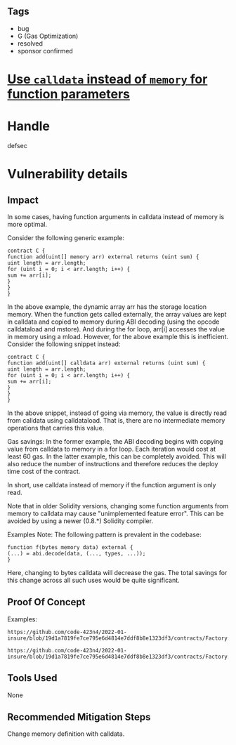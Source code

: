 ## Tags

- bug
- G (Gas Optimization)
- resolved
- sponsor confirmed

# [Use `calldata` instead of `memory` for function parameters](https://github.com/code-423n4/2022-01-insure-findings/issues/145) 

# Handle

defsec


# Vulnerability details

## Impact

In some cases, having function arguments in calldata instead of
memory is more optimal.

Consider the following generic example:

```
contract C {
function add(uint[] memory arr) external returns (uint sum) {
uint length = arr.length;
for (uint i = 0; i < arr.length; i++) {
sum += arr[i];
}
}
}
```
In the above example, the dynamic array arr has the storage location
memory. When the function gets called externally, the array values are
kept in calldata and copied to memory during ABI decoding (using the
opcode calldataload and mstore). And during the for loop, arr[i]
accesses the value in memory using a mload. However, for the above
example this is inefficient. Consider the following snippet instead:

```
contract C {
function add(uint[] calldata arr) external returns (uint sum) {
uint length = arr.length;
for (uint i = 0; i < arr.length; i++) {
sum += arr[i];
}
}
}
```

In the above snippet, instead of going via memory, the value is directly
read from calldata using calldataload. That is, there are no
intermediate memory operations that carries this value.

Gas savings: In the former example, the ABI decoding begins with
copying value from calldata to memory in a for loop. Each iteration
would cost at least 60 gas. In the latter example, this can be
completely avoided. This will also reduce the number of instructions and
therefore reduces the deploy time cost of the contract.

In short, use calldata instead of memory if the function argument
is only read.

Note that in older Solidity versions, changing some function arguments
from memory to calldata may cause "unimplemented feature error".
This can be avoided by using a newer (0.8.*) Solidity compiler.

Examples
Note: The following pattern is prevalent in the codebase:

```
function f(bytes memory data) external {
(...) = abi.decode(data, (..., types, ...));
}
```

Here, changing to bytes calldata will decrease the gas. The total
savings for this change across all such uses would be quite
significant.


## Proof Of Concept

Examples:

```
https://github.com/code-423n4/2022-01-insure/blob/19d1a7819fe7ce795e6d4814e7ddf8b8e1323df3/contracts/Factory.sol#L176

https://github.com/code-423n4/2022-01-insure/blob/19d1a7819fe7ce795e6d4814e7ddf8b8e1323df3/contracts/Factory.sol#L186

```

## Tools Used

None

## Recommended Mitigation Steps

Change memory definition with calldata.

